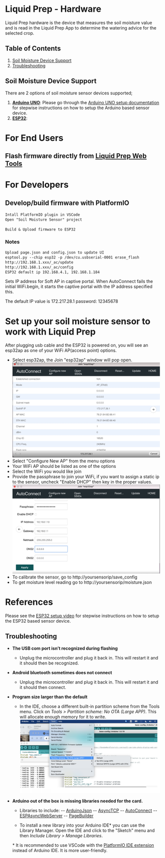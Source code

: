 # Liquid Prep - Hardware

Liquid Prep hardware is the device that measures the soil moisture value and is read in the Liquid Prep App to determine the watering advice for the selected crop.

## Table of Contents

1. [Soil Moisture Device Support](#soil-moisture-device-support)
2. [Troubleshooting](#troubleshooting)

## Soil Moisture Device Support

There are 2 options of soil moisture sensor devices supported;

1. **[Arduino UNO](https://www.arduino.cc/)**:
   Please go through the [Arduino UNO setup documentation](./Arduino%20UNO/User-Manual.pdf) for stepwise instructions on how to setup the Arduino based sensor device.
2. **[ESP32](http://esp32.net/)**:

# For End Users
## Flash firmware directly from [Liquid Prep Web Tools](https://playground.github.io/liquid-prep-web-tools/)

# For Developers

## Develop/build firmware with PlatformIO
    Intall PlatformIO plugin in VSCode
    Open "Soil Moisture Sensor" project

    Build & Upload firmware to ESP32

### Notes
    Upload page.json and config.json to update UI
    esptool.py --chip esp32 -p /dev/cu.usbserial-0001 erase_flash
    http://192.168.1.xxx/_ac/update
    http://192.168.1.xxx/_ac/config
    ESP32 default ip 192.168.4.1, 192.168.1.184 

Sets IP address for Soft AP in captive portal. When AutoConnect fails the initial WiFi.begin, it starts the captive portal with the IP address specified this.

The default IP value is 172.217.28.1
password: 12345678


# Set up your soil moisture sensor to work with Liquid Prep
After plugging usb cable and the ESP32 is powered on, you will see an esp32ap as one of your WiFi AP(access point) options.  
- Select esp32ap, the Join "esp32ap" window will pop open. ![Alt text](image1.jpg?raw=true "Title") 
- Select "Configure New AP" from the menu options
- Your WiFi AP should be listed as one of the options
- Select the WiFi you would like join
- Provide the passphrase to join your WiFi, if you want to assign a static ip to the sensor, uncheck "Enable DHCP" then key in the proper values. ![Alt text](image2.jpg?raw=true "Title")
- To calibrate the sensor, go to http://yoursensorip/save_config
- To get moisture level reading go to http://yoursensorip/moisture.json


# References
   Please see the [ESP32 setup video](https://youtu.be/EU28Z_lu67w) for stepwise instructions on how to setup the ESP32 based sensor device.

## Troubleshooting

- **The USB com port isn’t recognized during flashing**
  - Unplug the microcontroller and plug it back in. This will restart it and it should then be recognized.
- **Android bluetooth sometimes does not connect**
  - Unplug the microcontroller and plug it back in. This will restart it and it should then connect.
- **Program size larger than the default**
  - In the IDE, choose a different built-in partition scheme from the Tools menu.
    Click on _Tools > Partition scheme: No OTA (Large APP)_. This will allocate enough memory for it to write.
    ![Partition Scheme Example](/assets/large-app.png)
- **Arduino out of the box is missing libraries needed for the card.**

  - Libraries to include:
    -- [ArduinoJson](https://www.arduino.cc/reference/en/libraries/arduino_json/)
    -- [AsyncTCP](https://github.com/me-no-dev/AsyncTCP)
    -- [AutoConnect](https://www.arduino.cc/reference/en/libraries/autoconnect/)
    -- [ESPAsyncWebServer](https://github.com/me-no-dev/ESPAsyncWebServer)
    -- [PageBuilder](https://www.arduino.cc/reference/en/libraries/pagebuilder/)

  - To install a new library into your Arduino IDE\* you can use the Library Manager. Open the IDE and click to the "Sketch" menu and then _Include Library > Manage Libraries_.

  \* It is recommended to use VSCode with the [PlatformIO IDE extension](https://docs.platformio.org/en/latest/integration/ide/vscode.html) instead of Arduino IDE. It is more user-friendly.

